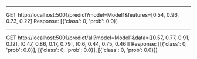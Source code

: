 ---------------------
GET http://localhost:5001/predict?model=Model1&features=[0.54, 0.96, 0.73, 0.22]
Response: [{'class': 0, 'prob': 0.0}]

---------------------
GET http://localhost:5001/predict/all?model=Model1&data=[[0.57, 0.77, 0.91, 0.12], [0.47, 0.86, 0.17, 0.79], [0.6, 0.44, 0.75, 0.46]]
Response: [[{'class': 0, 'prob': 0.0}], [{'class': 0, 'prob': 0.0}], [{'class': 0, 'prob': 0.0}]]

